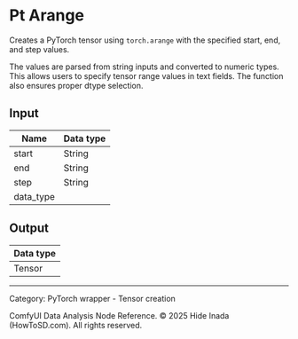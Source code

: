 # Pt Arange
Creates a PyTorch tensor using `torch.arange` with the specified start, end, and step values.

The values are parsed from string inputs and converted to numeric types. This allows users to specify
tensor range values in text fields. The function also ensures proper dtype selection.

## Input
| Name | Data type |
|---|---|
| start | String |
| end | String |
| step | String |
| data_type |  |

## Output
| Data type |
|---|
| Tensor |

<HR>
Category: PyTorch wrapper - Tensor creation

ComfyUI Data Analysis Node Reference. © 2025 Hide Inada (HowToSD.com). All rights reserved.
